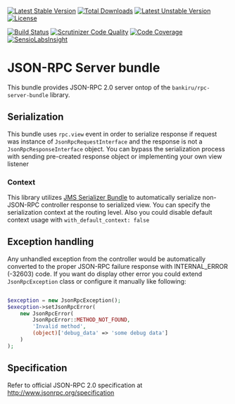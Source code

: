 [![Latest Stable Version](https://poser.pugx.org/bankiru/jsonrpc-server-bundle/v/stable)](https://packagist.org/packages/bankiru/jsonrpc-server-bundle) 
[![Total Downloads](https://poser.pugx.org/bankiru/jsonrpc-server-bundle/downloads)](https://packagist.org/packages/bankiru/jsonrpc-server-bundle) 
[![Latest Unstable Version](https://poser.pugx.org/bankiru/jsonrpc-server-bundle/v/unstable)](https://packagist.org/packages/bankiru/jsonrpc-server-bundle) 
[![License](https://poser.pugx.org/bankiru/jsonrpc-server-bundle/license)](https://packagist.org/packages/bankiru/jsonrpc-server-bundle)

[![Build Status](https://travis-ci.org/bankiru/jsonrpc-server-bundle.svg)](https://travis-ci.org/bankiru/jsonrpc-server-bundle)
[![Scrutinizer Code Quality](https://scrutinizer-ci.com/g/bankiru/jsonrpc-server-bundle/badges/quality-score.png)](https://scrutinizer-ci.com/g/bankiru/jsonrpc-server-bundle/)
[![Code Coverage](https://scrutinizer-ci.com/g/bankiru/jsonrpc-server-bundle/badges/coverage.png)](https://scrutinizer-ci.com/g/bankiru/jsonrpc-server-bundle/)
[![SensioLabsInsight](https://insight.sensiolabs.com/projects/8b87b0a7-c8f9-4d7b-9b91-1e4e762a686f/mini.png)](https://insight.sensiolabs.com/projects/8b87b0a7-c8f9-4d7b-9b91-1e4e762a686f)

# JSON-RPC Server bundle

This bundle provides JSON-RPC 2.0 server ontop of the `bankiru/rpc-server-bundle` library.


## Serialization

This bundle uses `rpc.view` event in order to serialize response if request
was instance of `JsonRpcRequestInterface` and the response is not a 
`JsonRpcResponseInterface` object. You can bypass the serialization process 
with sending pre-created response object or implementing your own view listener

### Context

This library utilizes [JMS Serializer Bundle](https://github.com/schmittjoh/JMSSerializerBundle) 
to automatically serialize non-JSON-RPC controller response to serialized view. 
You can specify the serialization context at the routing level. Also you 
could disable default context usage with `with_default_context: false`

## Exception handling

Any unhandled exception from the controller would be automatically 
converted to the proper JSON-RPC failure response with INTERNAL_ERROR (-32603) code.
If you want do display other error you could extend `JsonRpcException` class or 
configure it manually like following:

```php

$exception = new JsonRpcException();
$execption->setJsonRpcError(
    new JsonRpcError(
        JsonRpcError::METHOD_NOT_FOUND,
        'Invalid method',
        (object)['debug_data' => 'some debug data']
    )
);

```

## Specification

Refer to official JSON-RPC 2.0 specification at  http://www.jsonrpc.org/specification
